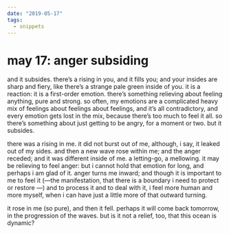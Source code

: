 ```yaml
---
date: "2019-05-17"
tags:
  - snippets
---
```

# may 17: anger subsiding

and it subsides. there’s a rising in you, and it fills you; and your insides are sharp and fiery, like there’s a strange pale green inside of you. it is a reaction: it is a first-order emotion. there’s something relieving about feeling anything, pure and strong. so often, my emotions are a complicated heavy mix of feelings about feelings about feelings, and it’s all contradictory, and every emotion gets lost in the mix, because there’s too much to feel it all. so there’s something about just getting to be angry, for a moment or two. but it subsides.

there was a rising in me. it did not burst out of me, although, i say, it leaked out of my sides. and then a new wave rose within me; and the anger receded; and it was different inside of me. a letting-go, a mellowing. it may be relieving to feel anger: but i cannot hold that emotion for long, and perhaps i am glad of it. anger turns me inward; and though it is important to me to feel it (—the manifestation, that there is a boundary i need to protect or restore —) and to process it and to deal with it, i feel more human and more myself, when i can have just a little more of that outward turning.

it rose in me (so pure), and then it fell. perhaps it will come back tomorrow, in the progression of the waves. but is it not a relief, too, that this ocean is dynamic?
